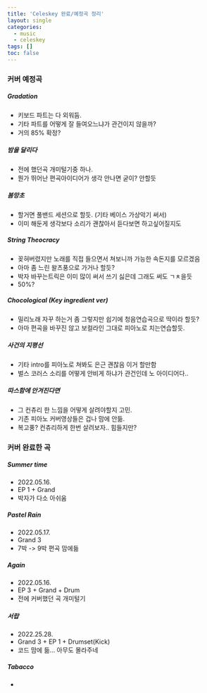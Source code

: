 ```yaml
---
title: 'Celeskey 완료/예정곡 정리'
layout: single
categories:
  - music
  - celeskey
tags: []
toc: false
---
```


### 커버 예정곡

##### Gradation

- 키보드 파트는 다 외워둠.
- 기타 파트를 어떻게 잘 들여오느냐가 관건이지 않을까?
- 거의 85% 확정?

##### 밤을 달리다

- 전에 했던곡 개미털기중 하나.
- 뭔가 뛰어난 편곡아이디어가 생각 안나면 굳이? 안할듯

##### 봄망초

- 할거면 풀밴드 세션으로 할듯. (기타 베이스 가상악기 써서)
- 이미 해둔게 생각보다 소리가 괜찮아서 듣다보면 하고싶어질지도

##### String Theocracy

- 꽂혀버렸지만 노래를 직접 들으면서 쳐보니까 가능한 속돈지를 모르겠음
- 아마 좀 느린 왈츠풍으로 가거나 할듯?
- 박자 바꾸는트릭은 이미 많이 써서 쓰기 싫은데 그래도 써도 ㄱㅊ을듯
- 50%?

##### Chocological (Key ingredient ver)

- 밀리노래 자꾸 하는거 좀 그렇지만 쉽기에 청음연습곡으로 딱이라 할듯?
- 아마 편곡을 바꾸진 않고 보컬라인 그대로 피아노로 치는연습할듯.

##### 사건의 지평선

- 기타 intro를 피아노로 쳐봐도 은근 괜찮음 이거 할만함
- 벌스 코러스 소리를 어떻게 안비게 하냐가 관건인데 노 아이디어다..
 
##### 따스함에 안겨진다면

- 그 컨츄리 한 느낌을 어떻게 살려야할지 고민.
- 기존 피아노 커버영상들은 겁나 맘에 안듦.
- 복고풍? 컨츄리하게 한번 살려보자.. 힘들지만?







### 커버 완료한 곡

##### Summer time

- 2022.05.16.
- EP 1 + Grand
- 박자가 다소 아쉬움

##### Pastel Rain

- 2022.05.17.
- Grand 3
- 7박 -> 9박 편곡 맘에듦

##### Again

- 2022.05.16.
- EP 3 + Grand + Drum
- 전에 커버했던 곡 개미털기

##### 서랍

- 2022.25.28.
- Grand 3 + EP 1 + Drumset(Kick)
- 코드 맘에 듦... 아무도 몰라주네

##### Tabacco

- 